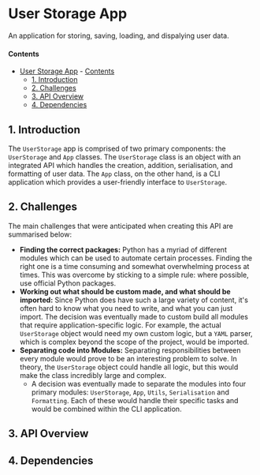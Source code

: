 # User Storage App

An application for storing, saving, loading, and dispalying user data. 

#### Contents
- [User Storage App](#user-storage-app)
      - [Contents](#contents)
  - [1. Introduction](#1-introduction)
  - [2. Challenges](#2-challenges)
  - [3. API Overview](#3-api-overview)
  - [4. Dependencies](#4-dependencies)

## 1. Introduction

The `UserStorage` app is comprised of two primary components: the `UserStorage` and `App` classes. The `UserStorage` class is an object with an integrated API which handles the creation, addition, serialisation, and formatting of user data. The `App` class, on the other hand, is a CLI application which provides a user-friendly interface to `UserStorage`. 

## 2. Challenges

The main challenges that were anticipated when creating this API are summarised below:

* <b>Finding the correct packages:</b> Python has a myriad of different modules which can be used to automate certain processes. Finding the right one is a time consuming and somewhat overwhelming process at times. This was overcome by sticking to a simple rule: where possible, use official Python packages. 
* <b>Working out what should be custom made, and what should be imported:</b> Since Python does have such a large variety of content, it's often hard to know what you need to write, and what you can just import. The decision was eventually made to custom build all modules that require application-specific logic. For example, the actual `UserStorage` object would need my own custom logic, but a `YAML` parser, which is complex beyond the scope of the project, would be imported. 
* <b>Separating code into Modules:</b> Separating responsibilities between every module would prove to be an interesting problem to solve. In theory, the `UserStorage` object could handle all logic, but this would make the class incredibly large and complex. 
     * A decision was eventually made to separate the modules into four primary modules: `UserStorage`, `App`, `Utils`, `Serialisation` and `Formatting`. Each of these would handle their specific tasks and would be combined within the CLI application.

## 3. API Overview




## 4. Dependencies
